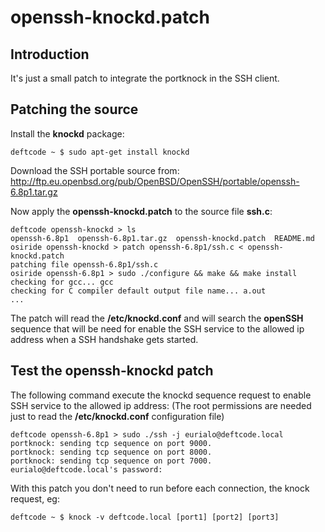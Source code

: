 openssh-knockd.patch
====================

Introduction
------------

It's just a small patch to integrate the portknock in the SSH client.


Patching the source
-------------------

Install the **knockd** package:

	deftcode ~ $ sudo apt-get install knockd

Download the SSH portable source from: http://ftp.eu.openbsd.org/pub/OpenBSD/OpenSSH/portable/openssh-6.8p1.tar.gz

Now apply the **openssh-knockd.patch** to the source file **ssh.c**:

	deftcode openssh-knockd > ls
	openssh-6.8p1  openssh-6.8p1.tar.gz  openssh-knockd.patch  README.md
	osiride openssh-knockd > patch openssh-6.8p1/ssh.c < openssh-knockd.patch 
	patching file openssh-6.8p1/ssh.c
	osiride openssh-6.8p1 > sudo ./configure && make && make install
	checking for gcc... gcc
	checking for C compiler default output file name... a.out
	...

The patch will read the **/etc/knockd.conf** and will search the **openSSH** sequence that will be need for enable 
the SSH service to the allowed ip address when a  SSH handshake gets started.

Test the openssh-knockd patch
-----------------------------

The following command execute the knockd sequence request to enable SSH service to the allowed ip address:
(The root permissions are needed just to read the **/etc/knockd.conf** configuration file)

	deftcode openssh-6.8p1 > sudo ./ssh -j eurialo@deftcode.local
	portknock: sending tcp sequence on port 9000.
	portknock: sending tcp sequence on port 8000.
	portknock: sending tcp sequence on port 7000.
	eurialo@deftcode.local's password: 

With this patch you don't need to run before each connection, the knock request, eg:

	deftcode ~ $ knock -v deftcode.local [port1] [port2] [port3]

